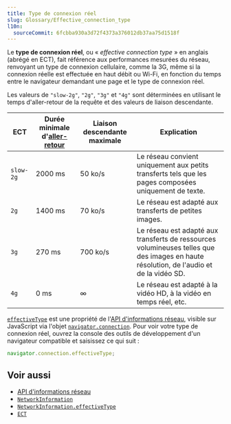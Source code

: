 ```yaml
---
title: Type de connexion réel
slug: Glossary/Effective_connection_type
l10n:
  sourceCommit: 6fcbba930a3d72f4373a376012db37aa75d1518f
---
```


Le **type de connexion réel**, ou «&nbsp;<i lang="en">effective connection type</i>&nbsp;» en anglais (abrégé en ECT), fait référence aux performances mesurées du réseau, renvoyant un type de connexion cellulaire, comme la 3G, même si la connexion réelle est effectuée en haut débit ou Wi-Fi, en fonction du temps entre le navigateur demandant une page et le type de connexion réel.

Les valeurs de `"slow-2g"`, `"2g"`, `"3g"` et `"4g"` sont déterminées en utilisant le temps d'aller-retour de la requête et des valeurs de liaison descendante.

| ECT       | Durée minimale d'[aller-retour](</fr/docs/Glossary/Round_Trip_Time_(RTT)>) | Liaison descendante maximale | Explication                                                                                                                             |
| --------- | -------------------------------------------------------------------------- | ---------------------------- | --------------------------------------------------------------------------------------------------------------------------------------- |
| `slow-2g` | 2000 ms                                                                    | 50 ko/s                      | Le réseau convient uniquement aux petits transferts tels que les pages composées uniquement de texte.                                   |
| `2g`      | 1400 ms                                                                    | 70 ko/s                      | Le réseau est adapté aux transferts de petites images.                                                                                  |
| `3g`      | 270 ms                                                                     | 700 ko/s                     | Le réseau est adapté aux transferts de ressources volumineuses telles que des images en haute résolution, de l'audio et de la vidéo SD. |
| `4g`      | 0 ms                                                                       | ∞                            | Le réseau est adapté à la vidéo HD, à la vidéo en temps réel, etc.                                                                      |

[`effectiveType`](/fr/docs/Web/API/NetworkInformation/effectiveType) est une propriété de l'[API d'informations réseau](/fr/docs/Web/API/Network_Information_API), visible sur JavaScript via l'objet [`navigator.connection`](/fr/docs/Web/API/Navigator/connection). Pour voir votre type de connexion réel, ouvrez la console des outils de développement d'un navigateur compatible et saisissez ce qui suit&nbsp;:

```js
navigator.connection.effectiveType;
```

## Voir aussi

- [API d'informations réseau](/fr/docs/Web/API/Network_Information_API)
- [`NetworkInformation`](/fr/docs/Web/API/NetworkInformation)
- [`NetworkInformation.effectiveType`](/fr/docs/Web/API/NetworkInformation/effectiveType)
- [`ECT`](/fr/docs/Web/HTTP/Headers/ECT)
